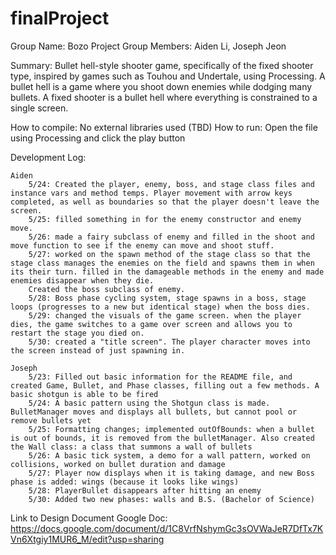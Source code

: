 # finalProject
Group Name: Bozo Project
Group Members: Aiden Li, Joseph Jeon

Summary: Bullet hell-style shooter game, specifically of the fixed shooter type, inspired by games such as Touhou and Undertale, using Processing. A bullet hell is a game where you shoot down enemies while dodging many bullets. A fixed shooter is a bullet hell where everything is constrained to a single screen. 

How to compile: No external libraries used (TBD)
How to run: Open the file using Processing and click the play button

Development Log:

	Aiden
		5/24: Created the player, enemy, boss, and stage class files and instance vars and method temps. Player movement with arrow keys completed, as well as boundaries so that the player doesn't leave the screen.
        5/25: filled something in for the enemy constructor and enemy move.
        5/26: made a fairy subclass of enemy and filled in the shoot and move function to see if the enemy can move and shoot stuff.
        5/27: worked on the spawn method of the stage class so that the stage class manages the enemies on the field and spawns them in when its their turn. filled in the damageable methods in the enemy and made enemies disappear when they die. 
        Created the boss subclass of enemy.
        5/28: Boss phase cycling system, stage spawns in a boss, stage loops (progresses to a new but identical stage) when the boss dies.
        5/29: changed the visuals of the game screen. when the player dies, the game switches to a game over screen and allows you to restart the stage you died on.
        5/30: created a "title screen". The player character moves into the screen instead of just spawning in.
    
	Joseph
		5/23: Filled out basic information for the README file, and created Game, Bullet, and Phase classes, filling out a few methods. A basic shotgun is able to be fired
		5/24: A basic pattern using the Shotgun class is made. BulletManager moves and displays all bullets, but cannot pool or remove bullets yet
		5/25: Formatting changes; implemented outOfBounds: when a bullet is out of bounds, it is removed from the bulletManager. Also created the Wall class: a class that summons a wall of bullets
		5/26: A basic tick system, a demo for a wall pattern, worked on collisions, worked on bullet duration and damage
		5/27: Player now displays when it is taking damage, and new Boss phase is added: wings (because it looks like wings)
		5/28: PlayerBullet disappears after hitting an enemy
		5/30: Added two new phases: walls and B.S. (Bachelor of Science)

Link to Design Document Google Doc: https://docs.google.com/document/d/1C8VrfNshymGc3sOVWaJeR7DfTx7KVn6Xtgiy1MUR6_M/edit?usp=sharing
